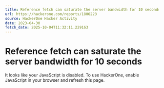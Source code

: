 ```yaml
---
title: Reference fetch can saturate the server bandwidth for 10 seconds
url: https://hackerone.com/reports/1806223
source: HackerOne Hacker Activity
date: 2023-04-30
fetch_date: 2025-10-04T11:32:11.229163
---
```


# Reference fetch can saturate the server bandwidth for 10 seconds

It looks like your JavaScript is disabled. To use HackerOne, enable JavaScript in your browser and refresh this page.